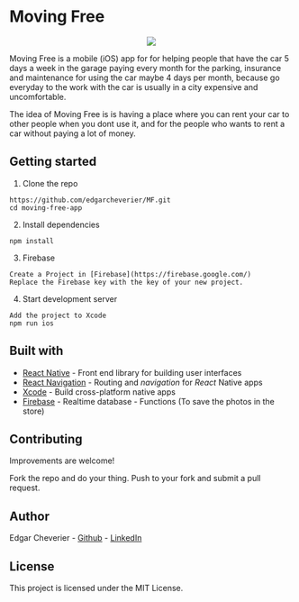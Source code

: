 # Moving Free 

<p align="center">
<img style="max-width:100px;max-height:500px;" src="https://firebasestorage.googleapis.com/v0/b/moving-free.appspot.com/o/car%2Fmoving-free-app_opt.png?alt=media&token=1fb1d951-9266-4fd6-8a97-64a9a9890276" />
</p>

Moving Free is a mobile (iOS) app for for helping people that have the car 5 days a week in the garage paying every month for the parking, insurance and maintenance for using the car maybe 4 days per month, because go everyday to the work with the car is usually in a city expensive and uncomfortable.

The idea of Moving Free is is having a place where you can rent your car to other people when you dont use it, and for the people who wants to rent a car without paying a lot of money.

## Getting started

1. Clone the repo

```
https://github.com/edgarcheverier/MF.git
cd moving-free-app
```

2. Install dependencies
```
npm install
```

3. Firebase
```
Create a Project in [Firebase](https://firebase.google.com/) 
Replace the Firebase key with the key of your new project.
```

4. Start development server
```
Add the project to Xcode
npm run ios

```
## Built with

* [React Native](https://facebook.github.io/react-native) - Front end library for building user interfaces
* [React Navigation](https://reactnavigation.org) - Routing and *navigation* for *React* Native apps
* [Xcode](https://developer.apple.com/xcode/) - Build cross-platform native apps
* [Firebase](https://firebase.google.com) - Realtime database - Functions (To save the photos in the store)

## Contributing

Improvements are welcome!

Fork the repo and do your thing. Push to your fork and submit a pull request.

## Author

Edgar Cheverier - [Github](https://github.com/edgarcheverier) - [LinkedIn](https://es.linkedin.com/in/edgar-hugo-cheverier-aguilar-886b3a86)


## License

This project is licensed under the MIT License.
